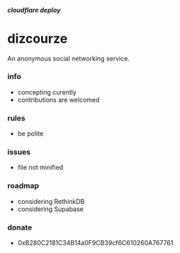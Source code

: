 ##### cloudflare deploy
# dizcourze
An anonymous social networking service.

### info
- concepting curently
- contributions are welcomed

### rules
- be polite

### issues
- file not minified

### roadmap
- considering RethinkDB
- considering Supabase

### donate
- 0xB280C2181C34B14a0F9CB39cf6C610260A767761
